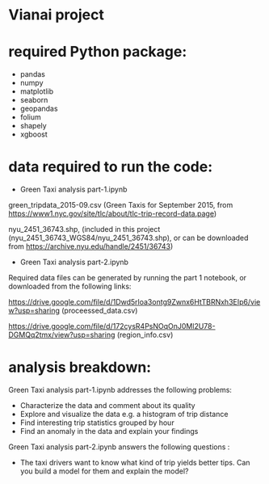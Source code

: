 # Vianai project 
# required Python package: 
- pandas
- numpy
- matplotlib
- seaborn
- geopandas
- folium
- shapely
- xgboost

# data required to run the code:
- Green Taxi analysis part-1.ipynb 

green_tripdata_2015-09.csv (Green Taxis for September 2015, from https://www1.nyc.gov/site/tlc/about/tlc-trip-record-data.page)

nyu_2451_36743.shp, (included in this project (nyu_2451_36743_WGS84/nyu_2451_36743.shp), or can be downloaded from https://archive.nyu.edu/handle/2451/36743)

- Green Taxi analysis part-2.ipynb

Required data files can be generated by running the part 1 notebook, or downloaded from the following links:

https://drive.google.com/file/d/1Dwd5rloa3ontg9Zwnx6HtTBRNxh3EIp6/view?usp=sharing (proceessed_data.csv) 

https://drive.google.com/file/d/172cysR4PsNOqOnJ0Ml2U78-DGMQq2tmx/view?usp=sharing (region_info.csv)



# analysis breakdown:
Green Taxi analysis part-1.ipynb addresses the following problems:
- Characterize the data and comment about its quality
- Explore and visualize the data e.g. a histogram of trip distance
- Find interesting trip statistics grouped by hour
- Find an anomaly in the data and explain your findings

Green Taxi analysis part-2.ipynb answers the following questions :
- The taxi drivers want to know what kind of trip yields better tips. Can you build a model for them and explain the model?
